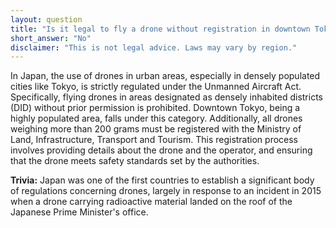 ```yaml
---
layout: question
title: "Is it legal to fly a drone without registration in downtown Tokyo?"
short_answer: "No"
disclaimer: "This is not legal advice. Laws may vary by region."
---
```


In Japan, the use of drones in urban areas, especially in densely populated cities like Tokyo, is strictly regulated under the Unmanned Aircraft Act. Specifically, flying drones in areas designated as densely inhabited districts (DID) without prior permission is prohibited. Downtown Tokyo, being a highly populated area, falls under this category. Additionally, all drones weighing more than 200 grams must be registered with the Ministry of Land, Infrastructure, Transport and Tourism. This registration process involves providing details about the drone and the operator, and ensuring that the drone meets safety standards set by the authorities.

**Trivia:** Japan was one of the first countries to establish a significant body of regulations concerning drones, largely in response to an incident in 2015 when a drone carrying radioactive material landed on the roof of the Japanese Prime Minister's office.
